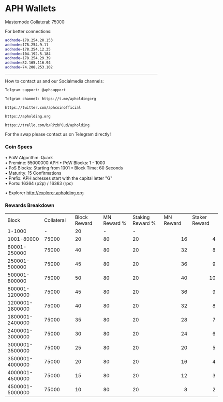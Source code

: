 # APH Wallets

Masternode Collateral: 75000


For better connections: 
```bash
addnode=178.254.28.153
addnode=178.254.9.11
addnode=178.254.12.25
addnode=104.192.5.184
addnode=178.254.29.39
addnode=82.165.116.94
addnode=74.208.253.102
```


------

How to contact us and our Socialmedia channels:



```bash
Telgram support: @aphsupport
```
```bash
Telgram channel: https://t.me/apholdingorg
```
```bash
https://twitter.com/aphcoinofficial
```
```bash
https://apholding.org
```
```bash
https://trello.com/b/RPzbPCud/apholding
```

For the swap please contact us on Telegram directly! 


### Coin Specs

• PoW Algorithm: Quark  
• Premine: 55000000 APH
• PoW Blocks: 1 - 1000  
• PoS Blocks: Starting from 1001 
• Block Time: 60 Seconds    
• Maturity: 15 Confirmations  
• Prefix: APH adresses start with the capital letter "G"  
• Ports: 16364 (p2p) / 16363 (rpc)

• Explorer http://explorer.apholding.org


### Rewards Breakdown
<table border=0 cellpadding=0 cellspacing=0 width=701 class=xl6553517252
 style='border-collapse:collapse;table-layout:fixed;width:528pt'>
 <col class=xl6553517252 width=139 style='mso-width-source:userset;mso-width-alt:
 4785;width:104pt'>
 <col class=xl6553517252 width=107 span=2 style='mso-width-source:userset;
 mso-width-alt:3702;width:81pt'>
 <col class=xl6553517252 width=134 style='mso-width-source:userset;mso-width-alt:
 4608;width:100pt'>
 <col class=xl6553517252 width=107 span=2 style='mso-width-source:userset;
 mso-width-alt:3702;width:81pt'>
 <tr height=21 style='mso-height-source:userset;height:15.75pt'>
  <td height=21 class=xl6317252 width=150 style='height:15.75pt;width:104pt'>Block</td>
  <td class=xl6317252 width=107 style='width:81pt'>Collateral</td>
  <td class=xl6317252 width=107 style='width:81pt'>Block Reward</td>
  <td class=xl6317252 width=107 style='width:81pt'>MN Reward %</td>
  <td class=xl6317252 width=134 style='width:100pt'>Staking Reward %</td>
  <td class=xl6317252 width=107 style='width:81pt'>MN Reward</td>
  <td class=xl6317252 width=107 style='width:81pt'>Staker Reward</td>
 </tr>
 <tr height=21 style='mso-height-source:userset;height:15.75pt'>
  <td height=21 class=xl6417252 style='height:15.75pt'>1-1000</td>
  <td class=xl6517252>-</td>
  <td class=xl6517252>20</td>
  <td class=xl6617252>-</td>
  <td class=xl6617252>-</td>
  <td class=xl6717252></td>
  <td class=xl6553517252></td>
 </tr>
 <tr height=21 style='mso-height-source:userset;height:15.75pt'>
  <td height=21 class=xl6417252 style='height:15.75pt'>1001-80000</td>
  <td class=xl6517252>75000</td>
  <td class=xl6617252>20</td>
  <td class=xl6617252>80</td>
  <td class=xl6617252>20</td>
  <td class=xl6717252 align=right>16</td>
  <td class=xl6817252 align=right>4</td>
 </tr>
 <tr height=21 style='mso-height-source:userset;height:15.75pt'>
  <td height=21 class=xl6417252 style='height:15.75pt'>80001-250000</td>
  <td class=xl6517252>75000</td>
  <td class=xl6617252>40</td>
  <td class=xl6617252>80</td>
  <td class=xl6617252>20</td>
  <td class=xl6717252 align=right>32</td>
  <td class=xl6817252 align=right>8</td>
 </tr>
  <tr height=21 style='mso-height-source:userset;height:15.75pt'>
  <td height=21 class=xl6417252 style='height:15.75pt'>250001-500000</td>
  <td class=xl6517252>75000</td>
  <td class=xl6617252>45</td>
  <td class=xl6617252>80</td>
  <td class=xl6617252>20</td>
  <td class=xl6717252 align=right>36</td>
  <td class=xl6817252 align=right>9</td>
 </tr>
  <tr height=21 style='mso-height-source:userset;height:15.75pt'>
  <td height=21 class=xl6417252 style='height:15.75pt'>500001-800000</td>
  <td class=xl6517252>75000</td>
  <td class=xl6617252>50</td>
  <td class=xl6617252>80</td>
  <td class=xl6617252>20</td>
  <td class=xl6717252 align=right>40</td>
  <td class=xl6817252 align=right>10</td>
 </tr>
  <tr height=21 style='mso-height-source:userset;height:15.75pt'>
  <td height=21 class=xl6417252 style='height:15.75pt'>800001-1200000</td>
  <td class=xl6517252>75000</td>
  <td class=xl6617252>45</td>
  <td class=xl6617252>80</td>
  <td class=xl6617252>20</td>
  <td class=xl6717252 align=right>36</td>
  <td class=xl6817252 align=right>9</td>
  </tr>
  <tr height=21 style='mso-height-source:userset;height:15.75pt'>
  <td height=21 class=xl6417252 style='height:15.75pt'>1200001-1800000</td>
  <td class=xl6517252>75000</td>
  <td class=xl6617252>40</td>
  <td class=xl6617252>80</td>
  <td class=xl6617252>20</td>
  <td class=xl6717252 align=right>32</td>
  <td class=xl6817252 align=right>8</td>
  </tr>
  <tr height=21 style='mso-height-source:userset;height:15.75pt'>
  <td height=21 class=xl6417252 style='height:15.75pt'>1800001-2400000</td>
  <td class=xl6517252>75000</td>
  <td class=xl6617252>35</td>
  <td class=xl6617252>80</td>
  <td class=xl6617252>20</td>
  <td class=xl6717252 align=right>28</td>
  <td class=xl6817252 align=right>7</td>
  </tr>
  <tr height=21 style='mso-height-source:userset;height:15.75pt'>
  <td height=21 class=xl6417252 style='height:15.75pt'>2400001-3000000</td>
  <td class=xl6517252>75000</td>
  <td class=xl6617252>30</td>
  <td class=xl6617252>80</td>
  <td class=xl6617252>20</td>
  <td class=xl6717252 align=right>24</td>
  <td class=xl6817252 align=right>6</td>
  </tr>
  <tr height=21 style='mso-height-source:userset;height:15.75pt'>
  <td height=21 class=xl6417252 style='height:15.75pt'>3000001-3500000</td>
  <td class=xl6517252>75000</td>
  <td class=xl6617252>25</td>
  <td class=xl6617252>80</td>
  <td class=xl6617252>20</td>
  <td class=xl6717252 align=right>20</td>
  <td class=xl6817252 align=right>5</td>
  </tr>
  <tr height=21 style='mso-height-source:userset;height:15.75pt'>
  <td height=21 class=xl6417252 style='height:15.75pt'>3500001-4000000</td>
  <td class=xl6517252>75000</td>
  <td class=xl6617252>20</td>
  <td class=xl6617252>80</td>
  <td class=xl6617252>20</td>
  <td class=xl6717252 align=right>16</td>
  <td class=xl6817252 align=right>4</td>
  </tr>
  <tr height=21 style='mso-height-source:userset;height:15.75pt'>
  <td height=21 class=xl6417252 style='height:15.75pt'>4000001-4500000</td>
  <td class=xl6517252>75000</td>
  <td class=xl6617252>15</td>
  <td class=xl6617252>80</td>
  <td class=xl6617252>20</td>
  <td class=xl6717252 align=right>12</td>
  <td class=xl6817252 align=right>3</td>
  </tr>
  <tr height=21 style='mso-height-source:userset;height:15.75pt'>
  <td height=21 class=xl6417252 style='height:15.75pt'>4500001-5000000</td>
  <td class=xl6517252>75000</td>
  <td class=xl6617252>10</td>
  <td class=xl6617252>80</td>
  <td class=xl6617252>20</td>
  <td class=xl6717252 align=right>8</td>
  <td class=xl6817252 align=right>2</td>
  </tr>

 </table>


